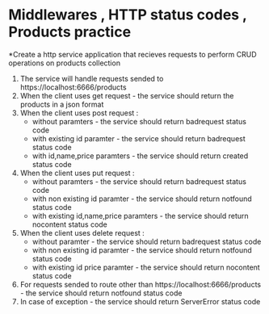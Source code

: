 ﻿# Middlewares , HTTP status codes , Products practice

*Create a http service application that recieves requests to perform CRUD operations on products collection

1. The service will handle requests sended to https://localhost:6666/products
2. When the client uses get request - the service should return the products in a json format
3. When the client uses post request :
	* without paramters - the service should return badrequest status code
	* with existing id paramter - the service should return badrequest status code
	* with id,name,price paramters - the service should return created status code
4. When the client uses put request :
	* without paramters - the service should return badrequest status code
	* with non existing id paramter - the service should return notfound status code
	* with existing id,name,price paramters - the service should return nocontent status code
5. When the client uses delete request :
	* without paramter - the service should return badrequest status code
	* with non existing id paramter - the service should return notfound status code
	* with existing id price paramter - the service should return nocontent status code
6. For requests sended to route other than https://localhost:6666/products - the service should return notfound status code
7. In case of exception - the service should return ServerError status code